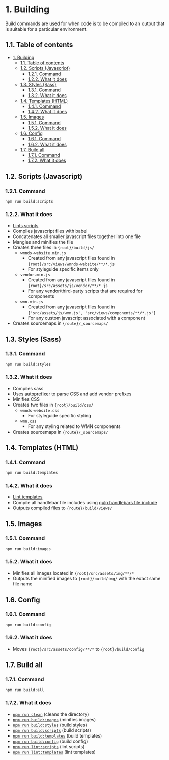 # 1. Building

Build commands are used for when code is to be compiled to an output that is suitable for a particular environment.

## 1.1. Table of contents

<!-- TOC -->

- [1. Building](#1-building)
  - [1.1. Table of contents](#11-table-of-contents)
  - [1.2. Scripts (Javascript)](#12-scripts-javascript)
    - [1.2.1. Command](#121-command)
    - [1.2.2. What it does](#122-what-it-does)
  - [1.3. Styles (Sass)](#13-styles-sass)
    - [1.3.1. Command](#131-command)
    - [1.3.2. What it does](#132-what-it-does)
  - [1.4. Templates (HTML)](#14-templates-html)
    - [1.4.1. Command](#141-command)
    - [1.4.2. What it does](#142-what-it-does)
  - [1.5. Images](#15-images)
    - [1.5.1. Command](#151-command)
    - [1.5.2. What it does](#152-what-it-does)
  - [1.6. Config](#16-config)
    - [1.6.1. Command](#161-command)
    - [1.6.2. What it does](#162-what-it-does)
  - [1.7. Build all](#17-build-all)
    - [1.7.1. Command](#171-command)
    - [1.7.2. What it does](#172-what-it-does)

<!-- /TOC -->

## 1.2. Scripts (Javascript)

### 1.2.1. Command

`npm run build:scripts`

### 1.2.2. What it does

- [Lints scripts](#markdown-header-scripts-javascript)
- Compiles javascript files with babel
- Concatenates all smaller javascript files together into one file
- Mangles and minifies the file
- Creates three files in `{root}/build/js/`
  - `wmnds-website.min.js`
    - Created from any javascript files found in `{root}/src/views/wmnds-website/**/*.js`
    - For styleguide specific items only
  - `vendor.min.js`
    - Created from any javascript files found in `{root}/src/assets/js/vendor/**/*.js`
    - For any vendor/third-party scripts that are required for components
  - `wmn.min.js`
    - Created from any javascript files found in `['src/assets/js/wmn.js', 'src/views/components/**/*.js']`
    - For any custom javascript associated with a component
- Creates sourcemaps in `{route}/_sourcemaps/`

## 1.3. Styles (Sass)

### 1.3.1. Command

`npm run build:styles`

### 1.3.2. What it does

- Compiles sass
- Uses [autoprefixer](https://www.npmjs.com/package/gulp-autoprefixer) to parse CSS and add vendor prefixes
- Minifies CSS
- Creates two files in `{root}/build/css/`
  - `wmnds-website.css`
    - For styleguide specific styling
  - `wmn.css`
    - For any styling related to WMN components
- Creates sourcemaps in `{route}/_sourcemaps/`

## 1.4. Templates (HTML)

### 1.4.1. Command

`npm run build:templates`

### 1.4.2. What it does

- [Lint templates](#markdown-header-templates-html)
- Compile all handlebar file includes using [gulp handlebars file include](https://www.npmjs.com/package/gulp-handlebars-file-include)
- Outputs compiled files to `{route}/build/views/`

## 1.5. Images

### 1.5.1. Command

`npm run build:images`

### 1.5.2. What it does

- Minifies all images located in `{root}/src/assets/img/**/*`
- Outputs the minified images to `{root}/build/img/` with the exact same file name

## 1.6. Config

### 1.6.1. Command

`npm run build:config`

### 1.6.2. What it does

- Moves `{root}/src/assets/config/**/*` to `{root}/build/config`

## 1.7. Build all

### 1.7.1. Command

`npm run build:all`

### 1.7.2. What it does

- [`npm run clean`](#markdown-header-clean) (cleans the directory)
- [`npm run build:images`](#markdown-header-images) (minifies images)
- [`npm run build:styles`](#markdown-header-styles-sass) (build styles)
- [`npm run build:scripts`](#markdown-header-scripts-javascript-1) (build scripts)
- [`npm run build:templates`](#markdown-header-templates-html-1) (build templates)
- [`npm run build:config`](#markdown-header-config-2) (build config)
- [`npm run lint:scripts`](#markdown-header-scripts-javascript) (lint scripts)
- [`npm run lint:templates`](#markdown-header-templates-html) (lint templates)
